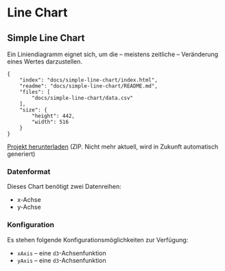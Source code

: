 # Line Chart

## Simple Line Chart

Ein Liniendiagramm eignet sich, um die – meistens zeitliche – Veränderung eines Wertes darzustellen.

```project
{
    "index": "docs/simple-line-chart/index.html",
    "readme": "docs/simple-line-chart/README.md",
    "files": [
        "docs/simple-line-chart/data.csv"
    ],
    "size": {
        "height": 442,
        "width": 516
    }
}
```

[Projekt herunterladen](docs/simple-line-chart/simple-line-chart.zip) (ZIP. Nicht mehr aktuell, wird in Zukunft automatisch generiert)

### Datenformat

Dieses Chart benötigt zwei Datenreihen:

* x-Achse
* y-Achse

### Konfiguration

Es stehen folgende Konfigurationsmöglichkeiten zur Verfügung:

* `xAxis` – eine `d3`-Achsenfunktion
* `yAxis` – eine `d3`-Achsenfunktion

